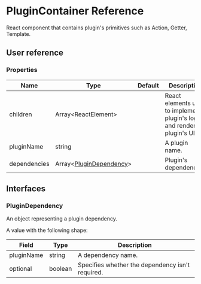 # PluginContainer Reference

React component that contains plugin's primitives such as Action, Getter, Template.

## User reference

### Properties

Name | Type | Default | Description
-----|------|---------|------------
children | Array&lt;ReactElement&gt; | | React elements used to implement plugin's logic and render plugin's UI.
pluginName | string | | A plugin name.
dependencies | Array&lt;[PluginDependency](#plugindependency)&gt; | | Plugin's dependencies.

## Interfaces

### PluginDependency

An object representing a plugin dependency.

A value with the following shape:

Field | Type | Description
------|------|------------
pluginName | string | A dependency name.
optional | boolean | Specifies whether the dependency isn't required.
